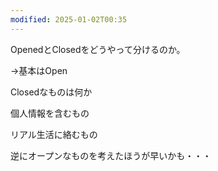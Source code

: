 ```yaml
---
modified: 2025-01-02T00:35
---
```

  

OpenedとClosedをどうやって分けるのか。

→基本はOpen

Closedなものは何か

  

個人情報を含むもの

リアル生活に絡むもの

  

逆にオープンなものを考えたほうが早いかも・・・